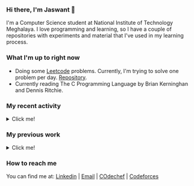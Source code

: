 ### Hi there, I'm Jaswant 👋

I'm a Computer Science student at National Institute of Technology Meghalaya. I love programming and learning, so I have a couple of repositories with experiments and material that I've used in my learning process.

### What I'm up to right now

- Doing some [Leetcode](https://leetcode.com/jaswantcoder/) problems. Currently, I'm trying to solve one problem per day. [Repository](https://github.com/jaswantcoder/leetcode).
- Currently reading The C Programming Language by Brian Kerninghan and Dennis Ritchie.

### My recent activity

<details>
  <summary>Click me!</summary>
  
- Working on blockchain projects
  
</details>

### My previous work

<details>
  <summary>Click me!</summary>
  
- Interned at JP Morgan Chase & Co. , Establising data and visualization .
-  Completed a research internship at National Institute of Technology Rourkela, worked on blockchain technology
- Made a simple Ballot Dapp. It can be found in [this repository](https://github.com/jaswantcoder/Ballot-Dapp)

  
</details>

### How to reach me

You can find me at: [Linkedin](https://www.linkedin.com/in/jaswantarya/) | [Email](mailto:jaswantarya442@gmail.com) | [COdechef](https://www.codechef.com/users/jaswantcoder) | [Codeforces](https://codeforces.com/profile/jaswantcoder)

<!--
**jaswantcoder/jaswantcoder** is a ✨ _special_ ✨ repository because its `README.md` (this file) appears on your GitHub profile.

Here are some ideas to get you started:

- 🔭 I’m currently working on ...
- 🌱 I’m currently learning ...
- 👯 I’m looking to collaborate on ...
- 🤔 I’m looking for help with ...
- 💬 Ask me about ...
- 📫 How to reach me: ...
- 😄 Pronouns: ...
- ⚡ Fun fact: ...
-->

